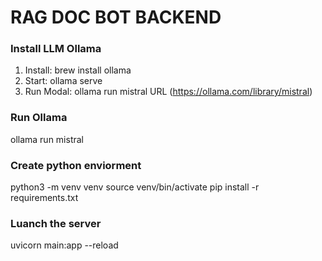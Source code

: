 # RAG DOC BOT BACKEND

### Install LLM Ollama
1. Install: brew install ollama
2. Start: ollama serve
3. Run Modal: ollama run mistral URL (https://ollama.com/library/mistral)

### Run Ollama
ollama run mistral

### Create python enviorment
python3 -m venv venv
source venv/bin/activate
pip install -r requirements.txt


### Luanch the server
uvicorn main:app --reload